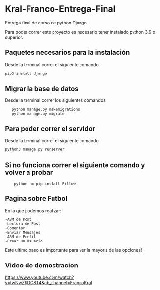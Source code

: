 # Kral-Franco-Entrega-Final
Entrega final de curso de python Django.


Para poder correr este proyecto es necesario tener instalado python 3.9 o superior. 

## Paquetes necesarios para la instalación
Desde la terminal correr el siguiente comando
```bash
pip3 install django
```

## Migrar la base de datos
Desde la terminal correr los siguientes comandos
```
   python manage.py makemigrations  
   python manage.py migrate
```


## Para poder correr el servidor 

Desde la terminal correr el siguiente comando

```bash
python3 manage.py runserver
```
## Si no funciona correr el siguiente comando y volver a probar
```
    python -m pip install Pillow
```
## Pagina sobre Futbol

En la que podemos realizar:
```
-ABM de Post
-Lectura de Post
-Comentar
-Enviar Mensajes
-ABM de Perfil
-Crear un Usuario
```
Este ultimo paso es importante para ver la mayoria de las opciones!


## Video de demostracion

https://www.youtube.com/watch?v=twNwZRDC8T4&ab_channel=FrancoKral